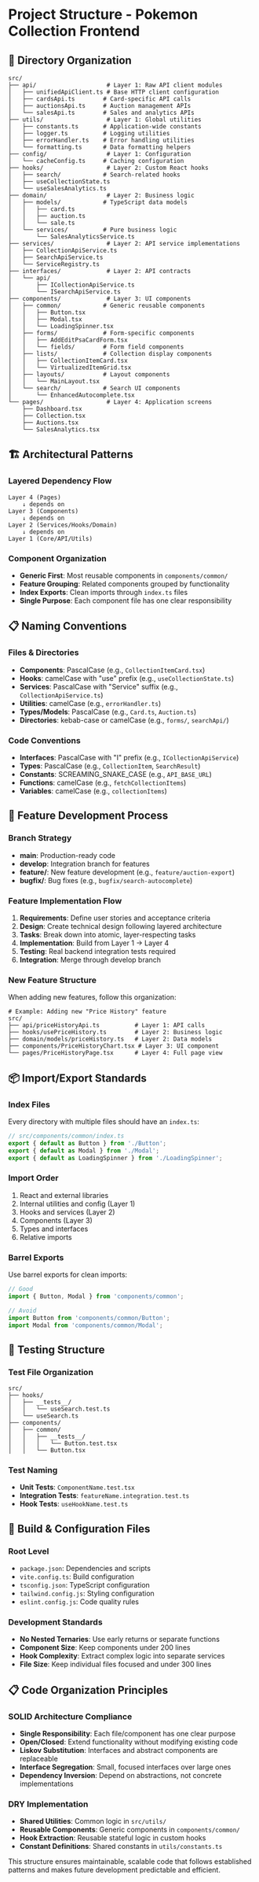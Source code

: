 # Project Structure - Pokemon Collection Frontend

## 📁 Directory Organization

```
src/
├── api/                    # Layer 1: Raw API client modules
│   ├── unifiedApiClient.ts # Base HTTP client configuration
│   ├── cardsApi.ts        # Card-specific API calls
│   ├── auctionsApi.ts     # Auction management APIs
│   └── salesApi.ts        # Sales and analytics APIs
├── utils/                  # Layer 1: Global utilities
│   ├── constants.ts       # Application-wide constants
│   ├── logger.ts          # Logging utilities
│   ├── errorHandler.ts    # Error handling utilities
│   └── formatting.ts      # Data formatting helpers
├── config/                 # Layer 1: Configuration
│   └── cacheConfig.ts     # Caching configuration
├── hooks/                  # Layer 2: Custom React hooks
│   ├── search/            # Search-related hooks
│   ├── useCollectionState.ts
│   └── useSalesAnalytics.ts
├── domain/                 # Layer 2: Business logic
│   ├── models/            # TypeScript data models
│   │   ├── card.ts
│   │   ├── auction.ts
│   │   └── sale.ts
│   └── services/          # Pure business logic
│       └── SalesAnalyticsService.ts
├── services/               # Layer 2: API service implementations
│   ├── CollectionApiService.ts
│   ├── SearchApiService.ts
│   └── ServiceRegistry.ts
├── interfaces/             # Layer 2: API contracts
│   └── api/
│       ├── ICollectionApiService.ts
│       └── ISearchApiService.ts
├── components/             # Layer 3: UI components
│   ├── common/            # Generic reusable components
│   │   ├── Button.tsx
│   │   ├── Modal.tsx
│   │   └── LoadingSpinner.tsx
│   ├── forms/             # Form-specific components
│   │   ├── AddEditPsaCardForm.tsx
│   │   └── fields/        # Form field components
│   ├── lists/             # Collection display components
│   │   ├── CollectionItemCard.tsx
│   │   └── VirtualizedItemGrid.tsx
│   ├── layouts/           # Layout components
│   │   └── MainLayout.tsx
│   └── search/            # Search UI components
│       └── EnhancedAutocomplete.tsx
└── pages/                  # Layer 4: Application screens
    ├── Dashboard.tsx
    ├── Collection.tsx
    ├── Auctions.tsx
    └── SalesAnalytics.tsx
```

## 🏗️ Architectural Patterns

### Layered Dependency Flow
```
Layer 4 (Pages) 
    ↓ depends on
Layer 3 (Components) 
    ↓ depends on  
Layer 2 (Services/Hooks/Domain)
    ↓ depends on
Layer 1 (Core/API/Utils)
```

### Component Organization
- **Generic First**: Most reusable components in `components/common/`
- **Feature Grouping**: Related components grouped by functionality
- **Index Exports**: Clean imports through `index.ts` files
- **Single Purpose**: Each component file has one clear responsibility

## 📋 Naming Conventions

### Files & Directories
- **Components**: PascalCase (e.g., `CollectionItemCard.tsx`)
- **Hooks**: camelCase with "use" prefix (e.g., `useCollectionState.ts`)
- **Services**: PascalCase with "Service" suffix (e.g., `CollectionApiService.ts`)
- **Utilities**: camelCase (e.g., `errorHandler.ts`)
- **Types/Models**: PascalCase (e.g., `Card.ts`, `Auction.ts`)
- **Directories**: kebab-case or camelCase (e.g., `forms/`, `searchApi/`)

### Code Conventions
- **Interfaces**: PascalCase with "I" prefix (e.g., `ICollectionApiService`)
- **Types**: PascalCase (e.g., `CollectionItem`, `SearchResult`)
- **Constants**: SCREAMING_SNAKE_CASE (e.g., `API_BASE_URL`)
- **Functions**: camelCase (e.g., `fetchCollectionItems`)
- **Variables**: camelCase (e.g., `collectionItems`)

## 🔄 Feature Development Process

### Branch Strategy
- **main**: Production-ready code
- **develop**: Integration branch for features  
- **feature/<name>**: New feature development (e.g., `feature/auction-export`)
- **bugfix/<description>**: Bug fixes (e.g., `bugfix/search-autocomplete`)

### Feature Implementation Flow
1. **Requirements**: Define user stories and acceptance criteria
2. **Design**: Create technical design following layered architecture
3. **Tasks**: Break down into atomic, layer-respecting tasks
4. **Implementation**: Build from Layer 1 → Layer 4
5. **Testing**: Real backend integration tests required
6. **Integration**: Merge through develop branch

### New Feature Structure
When adding new features, follow this organization:
```
# Example: Adding new "Price History" feature
src/
├── api/priceHistoryApi.ts          # Layer 1: API calls
├── hooks/usePriceHistory.ts        # Layer 2: Business logic
├── domain/models/priceHistory.ts   # Layer 2: Data models
├── components/PriceHistoryChart.tsx # Layer 3: UI component
└── pages/PriceHistoryPage.tsx      # Layer 4: Full page view
```

## 📦 Import/Export Standards

### Index Files
Every directory with multiple files should have an `index.ts`:
```typescript
// src/components/common/index.ts
export { default as Button } from './Button';
export { default as Modal } from './Modal';
export { default as LoadingSpinner } from './LoadingSpinner';
```

### Import Order
1. React and external libraries
2. Internal utilities and config (Layer 1)
3. Hooks and services (Layer 2)  
4. Components (Layer 3)
5. Types and interfaces
6. Relative imports

### Barrel Exports
Use barrel exports for clean imports:
```typescript
// Good
import { Button, Modal } from 'components/common';

// Avoid
import Button from 'components/common/Button';
import Modal from 'components/common/Modal';
```

## 🧪 Testing Structure

### Test File Organization
```
src/
├── hooks/
│   ├── __tests__/
│   │   └── useSearch.test.ts
│   └── useSearch.ts
├── components/
│   ├── common/
│   │   ├── __tests__/
│   │   │   └── Button.test.tsx
│   │   └── Button.tsx
```

### Test Naming
- **Unit Tests**: `ComponentName.test.tsx`
- **Integration Tests**: `featureName.integration.test.ts`
- **Hook Tests**: `useHookName.test.ts`

## 🔧 Build & Configuration Files

### Root Level
- `package.json`: Dependencies and scripts
- `vite.config.ts`: Build configuration
- `tsconfig.json`: TypeScript configuration
- `tailwind.config.js`: Styling configuration
- `eslint.config.js`: Code quality rules

### Development Standards
- **No Nested Ternaries**: Use early returns or separate functions
- **Component Size**: Keep components under 200 lines
- **Hook Complexity**: Extract complex logic into separate services
- **File Size**: Keep individual files focused and under 300 lines

## 📋 Code Organization Principles

### SOLID Architecture Compliance
- **Single Responsibility**: Each file/component has one clear purpose
- **Open/Closed**: Extend functionality without modifying existing code
- **Liskov Substitution**: Interfaces and abstract components are replaceable
- **Interface Segregation**: Small, focused interfaces over large ones
- **Dependency Inversion**: Depend on abstractions, not concrete implementations

### DRY Implementation
- **Shared Utilities**: Common logic in `src/utils/`
- **Reusable Components**: Generic components in `components/common/`
- **Hook Extraction**: Reusable stateful logic in custom hooks
- **Constant Definitions**: Shared constants in `utils/constants.ts`

This structure ensures maintainable, scalable code that follows established patterns and makes future development predictable and efficient.